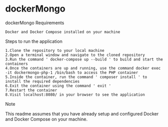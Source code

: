 # dockerMongo
dockerMongo
Requirements

    Docker and Docker Compose installed on your machine

Steps to run the application

    1.Clone the repository to your local machine
    2.Open a terminal window and navigate to the cloned repository
    3.Run the command ' docker-compose up --build ' to build and start the containers
    4.Once the containers are up and running, use the command docker exec -it dockermongo-php-1 /bin/bash to access the PHP container
    5.Inside the container, run the command ' composer install ' to install the required dependencies
    6.Exit the container using the command ' exit '
    7.Restart the container
    8.Visit localhost:8080/ in your browser to see the application

Note

This readme assumes that you have already setup and configured Docker and Docker Compose on your machine.
